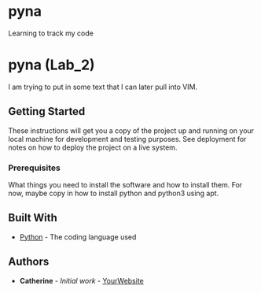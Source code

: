 # pyna
Learning to track my code
# pyna (Lab_2)

I am trying to put in some text that I can later pull into VIM.

## Getting Started

These instructions will get you a copy of the project up and running on your local machine
for development and testing purposes. See deployment for notes on how to deploy the project
on a live system.

### Prerequisites

What things you need to install the software and how to install them. For now, maybe copy in
how to install python and python3 using apt.

## Built With

* [Python](https://www.python.org/) - The coding language used

## Authors

* **Catherine** - *Initial work* - [YourWebsite](https://example.com/)
